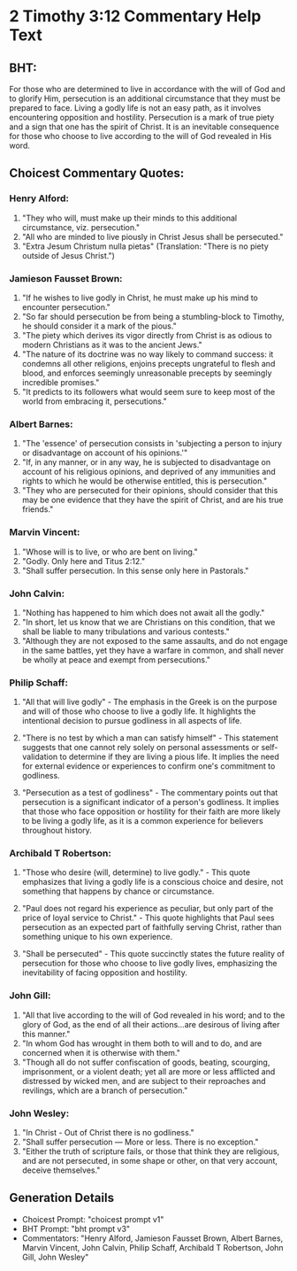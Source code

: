 # 2 Timothy 3:12 Commentary Help Text

## BHT:
For those who are determined to live in accordance with the will of God and to glorify Him, persecution is an additional circumstance that they must be prepared to face. Living a godly life is not an easy path, as it involves encountering opposition and hostility. Persecution is a mark of true piety and a sign that one has the spirit of Christ. It is an inevitable consequence for those who choose to live according to the will of God revealed in His word.

## Choicest Commentary Quotes:
### Henry Alford:
1. "They who will, must make up their minds to this additional circumstance, viz. persecution."
2. "All who are minded to live piously in Christ Jesus shall be persecuted."
3. "Extra Jesum Christum nulla pietas" (Translation: "There is no piety outside of Jesus Christ.")

### Jamieson Fausset Brown:
1. "If he wishes to live godly in Christ, he must make up his mind to encounter persecution."
2. "So far should persecution be from being a stumbling-block to Timothy, he should consider it a mark of the pious."
3. "The piety which derives its vigor directly from Christ is as odious to modern Christians as it was to the ancient Jews."
4. "The nature of its doctrine was no way likely to command success: it condemns all other religions, enjoins precepts ungrateful to flesh and blood, and enforces seemingly unreasonable precepts by seemingly incredible promises."
5. "It predicts to its followers what would seem sure to keep most of the world from embracing it, persecutions."

### Albert Barnes:
1. "The 'essence' of persecution consists in 'subjecting a person to injury or disadvantage on account of his opinions.'"
2. "If, in any manner, or in any way, he is subjected to disadvantage on account of his religious opinions, and deprived of any immunities and rights to which he would be otherwise entitled, this is persecution."
3. "They who are persecuted for their opinions, should consider that this may be one evidence that they have the spirit of Christ, and are his true friends."

### Marvin Vincent:
1. "Whose will is to live, or who are bent on living."
2. "Godly. Only here and Titus 2:12."
3. "Shall suffer persecution. In this sense only here in Pastorals."

### John Calvin:
1. "Nothing has happened to him which does not await all the godly." 
2. "In short, let us know that we are Christians on this condition, that we shall be liable to many tribulations and various contests." 
3. "Although they are not exposed to the same assaults, and do not engage in the same battles, yet they have a warfare in common, and shall never be wholly at peace and exempt from persecutions."

### Philip Schaff:
1. "All that will live godly" - The emphasis in the Greek is on the purpose and will of those who choose to live a godly life. It highlights the intentional decision to pursue godliness in all aspects of life.

2. "There is no test by which a man can satisfy himself" - This statement suggests that one cannot rely solely on personal assessments or self-validation to determine if they are living a pious life. It implies the need for external evidence or experiences to confirm one's commitment to godliness.

3. "Persecution as a test of godliness" - The commentary points out that persecution is a significant indicator of a person's godliness. It implies that those who face opposition or hostility for their faith are more likely to be living a godly life, as it is a common experience for believers throughout history.

### Archibald T Robertson:
1. "Those who desire (will, determine) to live godly." - This quote emphasizes that living a godly life is a conscious choice and desire, not something that happens by chance or circumstance.

2. "Paul does not regard his experience as peculiar, but only part of the price of loyal service to Christ." - This quote highlights that Paul sees persecution as an expected part of faithfully serving Christ, rather than something unique to his own experience.

3. "Shall be persecuted" - This quote succinctly states the future reality of persecution for those who choose to live godly lives, emphasizing the inevitability of facing opposition and hostility.

### John Gill:
1. "All that live according to the will of God revealed in his word; and to the glory of God, as the end of all their actions...are desirous of living after this manner." 
2. "In whom God has wrought in them both to will and to do, and are concerned when it is otherwise with them."
3. "Though all do not suffer confiscation of goods, beating, scourging, imprisonment, or a violent death; yet all are more or less afflicted and distressed by wicked men, and are subject to their reproaches and revilings, which are a branch of persecution."

### John Wesley:
1. "In Christ - Out of Christ there is no godliness." 
2. "Shall suffer persecution — More or less. There is no exception." 
3. "Either the truth of scripture fails, or those that think they are religious, and are not persecuted, in some shape or other, on that very account, deceive themselves."


## Generation Details
- Choicest Prompt: "choicest prompt v1"
- BHT Prompt: "bht prompt v3"
- Commentators: "Henry Alford, Jamieson Fausset Brown, Albert Barnes, Marvin Vincent, John Calvin, Philip Schaff, Archibald T Robertson, John Gill, John Wesley"
